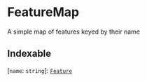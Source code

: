 # FeatureMap

A simple map of features keyed by their name

## Indexable

\[`name`: `string`\]: [`Feature`](Feature.md)
